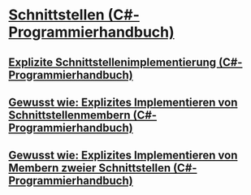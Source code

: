 # [Schnittstellen (C#-Programmierhandbuch)](index.md)
## [Explizite Schnittstellenimplementierung (C#-Programmierhandbuch)](explicit-interface-implementation.md)
## [Gewusst wie: Explizites Implementieren von Schnittstellenmembern (C#-Programmierhandbuch)](how-to-explicitly-implement-interface-members.md)
## [Gewusst wie: Explizites Implementieren von Membern zweier Schnittstellen (C#-Programmierhandbuch)](how-to-explicitly-implement-members-of-two-interfaces.md)
